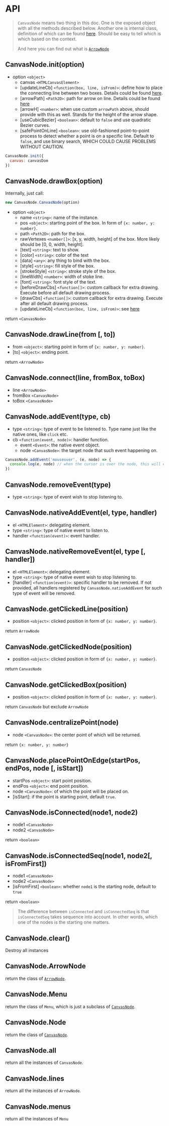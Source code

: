# API

> `CanvasNode` means two thing in this doc.
> One is the exposed object with all the methods described below.
> Another one is internal class, definition of which can be found [here](./canvasNode.md).
> Should be easy to tell which is which based on the context.
>
> And here you can find out what is [`ArrowNode`](./line.md)

## CanvasNode.init(option)

* option `<object>`
  * canvas `<HTMLCanvasElement>`
  * [updateLineCb] `<function(box, line, isFrom)>`: define how to place the connecting line between two boxes.
    Details could be found [here](./updateLineCb.md).
  * [arrowPath] `<Path2D>`: path for arrow on line. Details could be found [here](./arrowPath.md)
  * [arrowH] `<number>`: when use custom `arrowPath` above, should provide with this as well. Stands for the height of the arrow shape.
  * [useCubicBezier] `<boolean>`: default to `false` and use quadratic Bezier curves.
  * [safePointOnLine] `<boolean>`: use old-fashioned point-to-point process to detect whether a point is on a specific line.
    Default to `false`, and use binary search, WHICH COULD CAUSE PROBLEMS WITHOUT CAUTION.

```js
CanvasNode.init({
  canvas: canvasDom
})
```

## CanvasNode.drawBox(option)

Internally, just call:

```js
new CanvasNode.CanvasNode(option)
```

* option `<object>`
  * name `<string>`: name of the instance.
  * pos `<object>`: starting point of the box. In form of `{x: number, y: number}`.
  * path `<Path2D>`: path for the box.
  * rawVertexes `<number[]>`: [x, y, width, height] of the box. More likely should be [0, 0, width, height].
  * [text] `<string>`: text to show.
  * [color] `<string>`: color of the text
  * [data] `<any>`: any thing to bind with the box.
  * [style] `<string>`: fill style of the box.
  * [strokeStyle] `<string>`: stroke style of the box.
  * [lineWidth] `<number>`: width of stoke line.
  * [font] `<string>`: font style of the text.
  * [beforeDrawCbs] `<function[]>`: custom callback for extra drawing. Execute before all default drawing process.
  * [drawCbs] `<function[]>`: custom callback for extra drawing. Execute after all default drawing process.
  * [updateLineCb] `<function(box, line, isFrom)>`: see [here](./updateLineCb.md)

return `<CanvasNode>`

## CanvasNode.drawLine(from [, to])

* from `<object>`: starting point in form of `{x: number, y: number}`.
* [to] `<object>`: ending point.

return `<ArrowNode>`

## CanvasNode.connect(line, fromBox, toBox)

* line `<ArrowNode>`
* fromBox `<CanvasNode>`
* toBox `<CanvasNode>`

## CanvasNode.addEvent(type, cb)

* type `<string>`: type of event to be listened to. Type name just like the native ones, like `click` etc.
* cb `<function(event, node)>`: handler function.
  * event `<Event>`: the native event object.
  * node `<CanvasNode>`: the target node that such event happening on.

```js
CanvasNode.addEvent('mouseover', (e, node) => {
  console.log(e, node) // when the cursor is over the node, this will execute
})
```

## CanvasNode.removeEvent(type)

* type `<string>`: type of event wish to stop listening to.

## CanvasNode.nativeAddEvent(el, type, handler)

* el `<HTMLElement>`: delegating element.
* type `<string>`: type of native event to listen to.
* handler `<function(event)>`: event handler.

## CanvasNode.nativeRemoveEvent(el, type [, handler])

* el `<HTMLElement>`: delegating element.
* type `<string>`: type of native event wish to stop listening to.
* [handler] `<function(event)>`: specific handler to be removed. If not provided, all handlers registered by `CanvasNode.nativeAddEvent` for such type of event will be removed.

## CanvasNode.getClickedLine(position)

* position `<object>`: clicked position in form of `{x: number, y: number}`.

return `ArrowNode`

## CanvasNode.getClickedNode(position)

* position `<object>`: clicked position in form of `{x: number, y: number}`.

return `CanvasNode`

## CanvasNode.getClickedBox(position)

* position `<object>`: clicked position in form of `{x: number, y: number}`.

return `CanvasNode` but exclude `ArrowNode`

## CanvasNode.centralizePoint(node)

* node `<CanvasNode>`: the center point of which will be returned.

return `{x: number, y: number}`

## CanvasNode.placePointOnEdge(startPos, endPos, node [, isStart])

* startPos `<object>`: start point position.
* endPos `<object>`: end point position.
* node `<CanvasNode>`: of which the point will be placed on.
* [isStart]: if the point is starting point, default `true`.

## CanvasNode.isConnected(node1, node2)

* node1 `<CanvasNode>`
* node2 `<CanvasNode>`

return `<boolean>`

## CanvasNode.isConnectedSeq(node1, node2[, isFromFirst])

* node1 `<CanvasNode>`
* node2 `<CanvasNode>`
* [isFromFirst] `<boolean>`: whether `node1` is the starting node, default to `true`

return `<boolean>`

> The difference between `isConnected` and `isConnectedSeq` is that
> `isConnectedSeq` takes sequence into account. In other words, which one of the nodes is
> the starting one matters.

## CanvasNode.clear()

Destroy all instances

## CanvasNode.ArrowNode

return the class of [`ArrowNode`](./line.md).

## CanvasNode.Menu

return the class of `Menu`, which is just a subclass of [`CanvasNode`](./canvasNode.md).

## CanvasNode.Node

return the class of [`CanvasNode`](./canvasNode.md).

## CanvasNode.all

return all the instances of `CanvasNode`.

## CanvasNode.lines

return all the instances of `ArrowNode`.

## CanvasNode.menus

return all the instances of `Menu`
